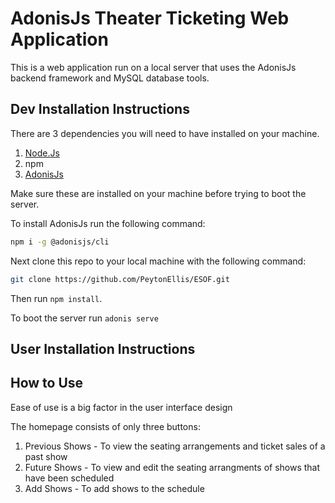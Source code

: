 # AdonisJs Theater Ticketing Web Application

This is a web application run on a local server that uses the AdonisJs backend framework and MySQL database tools.

## Dev Installation Instructions

There are 3 dependencies you will need to have installed on your machine.

1. [Node.Js](https://nodejs.org/en/download/)
2. npm
3. [AdonisJs](https://adonisjs.com/)

Make sure these are installed on your machine before trying to boot the server.

To install AdonisJs run the following command:

```bash
npm i -g @adonisjs/cli
```

Next clone this repo to your local machine with the following command:

```bash
git clone https://github.com/PeytonEllis/ESOF.git
```

Then run `npm install`.

To boot the server run `adonis serve`

## User Installation Instructions



## How to Use

Ease of use is a big factor in the user interface design

The homepage consists of only three buttons:

1. Previous Shows - To view the seating arrangements and ticket sales of a past show
2. Future Shows - To view and edit the seating arrangments of shows that have been scheduled
3. Add Shows - To add shows to the schedule

